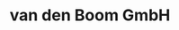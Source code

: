 ---
title: "van den Boom GmbH"
url: /muelheim-an-der-ruhr/van-den-boom-gmbh/
shop: Autowerkstatt
---